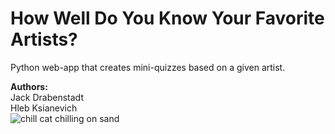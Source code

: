 # How Well Do You Know Your Favorite Artists?
Python web-app that creates mini-quizzes based on a given artist.

**Authors:**  
Jack Drabenstadt  
Hleb Ksianevich  
![chill cat chilling on sand](https://t4.ftcdn.net/jpg/05/62/99/31/360_F_562993122_e7pGkeY8yMfXJcRmclsoIjtOoVDDgIlh.jpg)